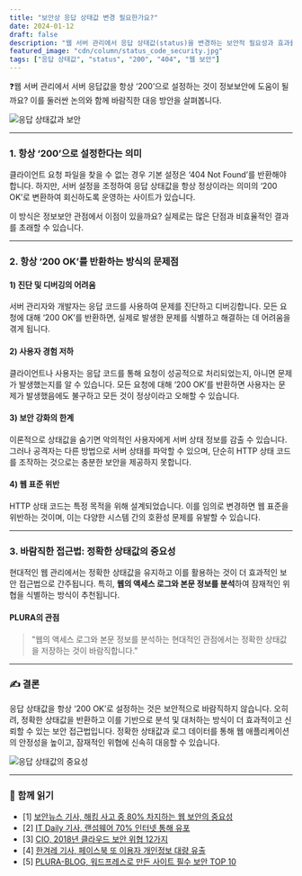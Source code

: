 ```yaml
---
title: "보안상 응답 상태값 변경 필요한가요?"
date: 2024-01-12
draft: false
description: "웹 서버 관리에서 응답 상태값(status)을 변경하는 보안적 필요성과 효과를 분석합니다."
featured_image: "cdn/column/status_code_security.jpg"
tags: ["응답 상태값", "status", "200", "404", "웹 보안"]
---
```


❓웹 서버 관리에서 서버 응답값을 항상 ‘200’으로 설정하는 것이 정보보안에 도움이 될까요? 이를 둘러싼 논의와 함께 바람직한 대응 방안을 살펴봅니다.

<!--more-->

![응답 상태값과 보안](https://blog.plura.io/cdn/column/status_code_security.jpg)

---

### 1. 항상 ‘200’으로 설정한다는 의미

클라이언트 요청 파일을 찾을 수 없는 경우 기본 설정은 ‘404 Not Found’를 반환해야 합니다. 하지만, 서버 설정을 조정하여 응답 상태값을 항상 정상이라는 의미의 ‘200 OK’로 변환하여 회신하도록 운영하는 사이트가 있습니다.

이 방식은 정보보안 관점에서 이점이 있을까요? 실제로는 많은 단점과 비효율적인 결과를 초래할 수 있습니다.

---

### 2. 항상 ‘200 OK’를 반환하는 방식의 문제점

#### **1) 진단 및 디버깅의 어려움**
서버 관리자와 개발자는 응답 코드를 사용하여 문제를 진단하고 디버깅합니다. 모든 요청에 대해 ‘200 OK’를 반환하면, 실제로 발생한 문제를 식별하고 해결하는 데 어려움을 겪게 됩니다.

#### **2) 사용자 경험 저하**
클라이언트나 사용자는 응답 코드를 통해 요청이 성공적으로 처리되었는지, 아니면 문제가 발생했는지를 알 수 있습니다. 모든 요청에 대해 ‘200 OK’를 반환하면 사용자는 문제가 발생했음에도 불구하고 모든 것이 정상이라고 오해할 수 있습니다.

#### **3) 보안 강화의 한계**
이론적으로 상태값을 숨기면 악의적인 사용자에게 서버 상태 정보를 감출 수 있습니다. 그러나 공격자는 다른 방법으로 서버 상태를 파악할 수 있으며, 단순히 HTTP 상태 코드를 조작하는 것으로는 충분한 보안을 제공하지 못합니다.

#### **4) 웹 표준 위반**
HTTP 상태 코드는 특정 목적을 위해 설계되었습니다. 이를 임의로 변경하면 웹 표준을 위반하는 것이며, 이는 다양한 시스템 간의 호환성 문제를 유발할 수 있습니다.

---

### 3. **바람직한 접근법: 정확한 상태값의 중요성**

현대적인 웹 관리에서는 정확한 상태값을 유지하고 이를 활용하는 것이 더 효과적인 보안 접근법으로 간주됩니다. 특히, **웹의 액세스 로그와 본문 정보를 분석**하여 잠재적인 위협을 식별하는 방식이 추천됩니다.

#### **PLURA의 관점**
> "웹의 액세스 로그와 본문 정보를 분석하는 현대적인 관점에서는 정확한 상태값을 저장하는 것이 바람직합니다."

---

### ✍️ 결론

응답 상태값을 항상 ‘200 OK’로 설정하는 것은 보안적으로 바람직하지 않습니다. 오히려, 정확한 상태값을 반환하고 이를 기반으로 분석 및 대처하는 방식이 더 효과적이고 신뢰할 수 있는 보안 접근법입니다. 정확한 상태값과 로그 데이터를 통해 웹 애플리케이션의 안정성을 높이고, 잠재적인 위협에 신속히 대응할 수 있습니다.

![응답 상태값의 중요성](https://blog.plura.io/cdn/column/status_code_security-2.png)

---

### 📖 **함께 읽기**
- [1] [보안뉴스 기사, 해킹 사고 중 80% 차지하는 웹 보안의 중요성](https://www.boannews.com/media/view.asp?idx=55170)  
- [2] [IT Daily 기사, 랜섬웨어 70% 인터넷 통해 유포](http://www.itdaily.kr/news/articleView.html?idxno=87512)  
- [3] [CIO, 2018년 클라우드 보안 위협 12가지](https://www.ciokorea.com/news/36759)  
- [4] [한겨레 기사, 페이스북 또 이용자 개인정보 대량 유출](https://www.hani.co.kr/arti/economy/it/989501.html)  
- [5] [PLURA-BLOG, 워드프레스로 만든 사이트 필수 보안 TOP 10](https://blog.plura.io/ko/column/wordpress_security_top10/)  
